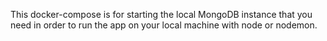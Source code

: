 This docker-compose is for starting the local MongoDB instance that
you need in order to run the app on your local machine with node or nodemon.